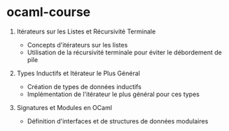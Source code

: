 # ocaml-course

1. Itérateurs sur les Listes et Récursivité Terminale
   - Concepts d'itérateurs sur les listes
   - Utilisation de la récursivité terminale pour éviter le débordement de pile

2. Types Inductifs et Itérateur le Plus Général
   - Création de types de données inductifs
   - Implémentation de l'itérateur le plus général pour ces types

3. Signatures et Modules en OCaml
   - Définition d'interfaces et de structures de données modulaires
